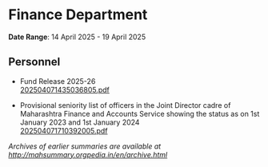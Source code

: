 # Finance Department

**Date Range**: 14 April 2025 - 19 April 2025


## Personnel
- Fund Release 2025-26\
  [202504071435036805.pdf](https://gr.maharashtra.gov.in/Site/Upload/Government%20Resolutions/English/202504071435036805.pdf)

- Provisional seniority list of officers in the Joint Director cadre of Maharashtra Finance and Accounts Service showing the status as on 1st January 2023 and 1st January 2024\
  [202504071710392005.pdf](https://gr.maharashtra.gov.in/Site/Upload/Government%20Resolutions/English/202504071710392005.....pdf)


*Archives of earlier summaries are available at http://mahsummary.orgpedia.in/en/archive.html*